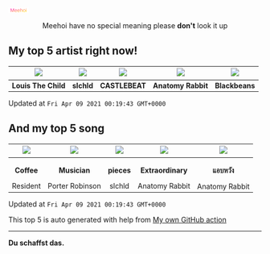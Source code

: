 [![Meehoi Logo](https://github.com/beam41/beam41/raw/master/mh.svg)](http://my.meehoi.me/)
<p align="center">Meehoi have no special meaning please <b>don't</b> look it up</p>

## My top 5 artist right now!
<!-- table start -->
|<img src="https://i.scdn.co/image/87af897f01efcfc75331e6ee812a9822e03b0881">|<img src="https://i.scdn.co/image/63cba7a180e58b0dae0c442083755dd6aa5bc715">|<img src="https://i.scdn.co/image/95e36577564d7cb661d52279ada3e01a326e1f8e">|<img src="https://i.scdn.co/image/80a2b66d164e0ebabeb4b5c1d0e3a3bbc4386afd">|<img src="https://i.scdn.co/image/45fd065d3a9694f17f3fc2ddbc8f54aa563055e6">|
| :---: | :---: | :---: | :---: | :---: |
|<b>Louis The Child</b>|<b>slchld</b>|<b>CASTLEBEAT</b>|<b>Anatomy Rabbit</b>|<b>Blackbeans</b>|

Updated at `Fri Apr 09 2021 00:19:43 GMT+0000`
<!-- table end -->

## And my top 5 song
<!-- table song start -->
|<img src="https://i.scdn.co/image/ab67616d00001e021629a20d58a261bb957d8464">|<img src="https://i.scdn.co/image/ab67616d00001e02644c3c62d813e39720e04ecd">|<img src="https://i.scdn.co/image/ab67616d00001e0212229daa26fd370bde9d590e">|<img src="https://i.scdn.co/image/ab67616d00001e02bfe7c97f869955c395da6673">|<img src="https://i.scdn.co/image/ab67616d00001e02108d67243d874e28b4cfd742">|
| :---: | :---: | :---: | :---: | :---: |
|<p><b>Coffee</b></p> Resident|<p><b>Musician</b></p> Porter Robinson|<p><b>pieces</b></p> slchld|<p><b>Extraordinary</b></p> Anatomy Rabbit|<p><b>แอบหวัง</b></p> Anatomy Rabbit|

Updated at `Fri Apr 09 2021 00:19:43 GMT+0000`
<!-- table song end -->

This top 5 is auto generated with help from [My own GitHub action](https://github.com/beam41/spotify-listening)

---

**Du schaffst das.**